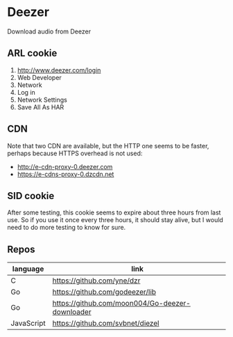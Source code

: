 # Deezer

Download audio from Deezer

## ARL cookie

1. http://www.deezer.com/login
2. Web Developer
3. Network
4. Log in
5. Network Settings
6. Save All As HAR

## CDN

Note that two CDN are available, but the HTTP one seems to be faster, perhaps
because HTTPS overhead is not used:

- http://e-cdn-proxy-0.deezer.com
- https://e-cdns-proxy-0.dzcdn.net

## SID cookie

After some testing, this cookie seems to expire about three hours from last use.
So if you use it once every three hours, it should stay alive, but I would need
to do more testing to know for sure.

## Repos

language   | link
-----------|-----
C          | https://github.com/yne/dzr
Go         | https://github.com/godeezer/lib
Go         | https://github.com/moon004/Go-deezer-downloader
JavaScript | https://github.com/svbnet/diezel
